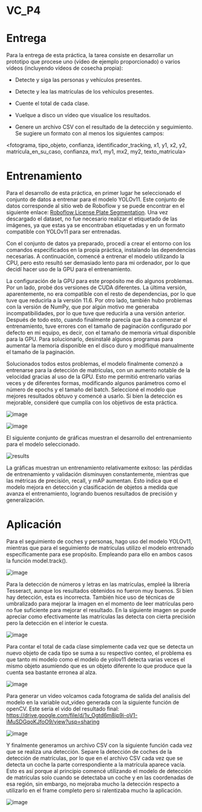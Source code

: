 # VC_P4
# Entrega
Para la entrega de esta práctica, la tarea consiste en desarrollar un prototipo que procese uno (vídeo de ejemplo proporcionado) o varios vídeos (incluyendo vídeos de cosecha propia):

- Detecte y siga las personas y vehículos presentes.

- Detecte y lea las matrículas de los vehículos presentes.

- Cuente el total de cada clase.

- Vuelque a disco un vídeo que visualice los resultados.

- Genere un archivo CSV con el resultado de la detección y seguimiento. Se sugiere un formato con al menos los siguientes campos:

<fotograma, tipo_objeto, confianza, identificador_tracking, x1, y1, x2, y2, matrícula_en_su_caso, confianza, mx1, my1, mx2, my2, texto_matricula>

# Entrenamiento
Para el desarrollo de esta práctica, en primer lugar he seleccionado el conjunto de datos a entrenar para el modelo YOLOv11. Este conjunto de datos corresponde al sitio web de Roboflow y se puede encontrar en el siguiente enlace: [Roboflow License Plate Segmentation](https://universe.roboflow.com/projectyolo-qvrgr/license_plate_segmentation/browse?queryText=&pageSize=50&startingIndex=50&browseQuery=true). Una vez descargado el dataset, no fue necesario realizar el etiquetado de las imágenes, ya que estas ya se encontraban etiquetadas y en un formato compatible con YOLOv11 para ser entrenadas.

Con el conjunto de datos ya preparado, procedí a crear el entorno con los comandos especificados en la propia práctica, instalando las dependencias necesarias. A continuación, comencé a entrenar el modelo utilizando la CPU, pero esto resultó ser demasiado lento para mi ordenador, por lo que decidí hacer uso de la GPU para el entrenamiento.

La configuración de la GPU para este propósito me dio algunos problemas. Por un lado, probé dos versiones de CUDA diferentes. La última versión, aparentemente, no era compatible con el resto de dependencias, por lo que tuve que reducirla a la versión 11.6. Por otro lado, también hubo problemas con la versión de NumPy, que por algún motivo me generaba incompatibilidades, por lo que tuve que reducirla a una versión anterior. Después de todo esto, cuando finalmente parecía que iba a comenzar el entrenamiento, tuve errores con el tamaño de paginación configurado por defecto en mi equipo, es decir, con el tamaño de memoria virtual disponible para la GPU. Para solucionarlo, desinstalé algunos programas para aumentar la memoria disponible en el disco duro y modifiqué manualmente el tamaño de la paginación.

Solucionados todos estos problemas, el modelo finalmente comenzó a entrenarse para la detección de matrículas, con un aumento notable de la velocidad gracias al uso de la GPU. Esto me permitió entrenarlo varias veces y de diferentes formas, modificando algunos parámetros como el número de epochs y el tamaño del batch. Seleccioné el modelo que mejores resultados obtuvo y comencé a usarlo. Si bien la detección es mejorable, consideré que cumplía con los objetivos de esta práctica.


![image](https://github.com/user-attachments/assets/6497386e-b5d8-4659-bb8d-b5e0e740e548)

![image](https://github.com/user-attachments/assets/b4b427f1-bb7f-4132-a8d0-3a471f04fff5)


El siguiente conjunto de gráficas muestran el desarrollo del entrenamiento para el modelo seleccionado.


![results](https://github.com/user-attachments/assets/03d74a56-0497-4ab2-b57c-a1d73abfcde7)


La gráficas muestran un entrenamiento relativamente exitoso: las pérdidas de entrenamiento y validación disminuyen constantemente, mientras que las métricas de precisión, recall, y mAP aumentan. Esto indica que el modelo mejora en detección y clasificación de objetos a medida que avanza el entrenamiento, logrando buenos resultados de precisión y generalización.


# Aplicación
Para el seguimiento de coches y personas, hago uso del modelo YOLOv11, mientras que para el seguimiento de matrículas utilizo el modelo entrenado específicamente para ese propósito. Empleando para ello en ambos casos la función model.track().


![image](https://github.com/user-attachments/assets/711931ec-a907-4449-a1b7-98ac002f462f)


Para la detección de números y letras en las matrículas, empleé la librería Tesseract, aunque los resultados obtenidos no fueron muy buenos. Si bien hay detección, esta es incorrecta. También hice uso de técnicas de umbralizado para mejorar la imagen en el momento de leer matrículas pero no fue suficiente para mejorar el resultado.
En la siguiente imagen se puede apreciar como efectivamente las matrículas las detecta con cierta precisión pero la detección en el interior le cuesta.


![image](https://github.com/user-attachments/assets/7c2f8f3b-3d07-402c-bba9-e54f72005c14)


Para contar el total de cada clase simplemente cada vez que se detecta un nuevo objeto de cada tipo se suma a su respectivo conteo, el problema es que tanto mi modelo como el modelo de yolov11 detecta varias veces el mismo objeto asumiendo que es un objeto diferente lo que produce que la cuenta sea bastante erronea al alza.


![image](https://github.com/user-attachments/assets/e810b7f1-f5b1-41d9-8f0a-8139b4d96904)


Para generar un video volcamos cada fotograma de salida del analisis del modelo en la variable out_video generada con la siguiente función de openCV. Este seria el vido del resultado final: https://drive.google.com/file/d/1v_Ogtd6m8ip9i-oV1-iMuSDGqoKJfoO9/view?usp=sharing


![image](https://github.com/user-attachments/assets/05354c73-e03f-4a52-a491-ff553712bfd0)


Y finalmente generamos un archivo CSV con la siguiente función cada vez que se realiza una detección. Separe la detección de coches de la detección de matrículas, por lo que en el archivo CSV cada vez que se detecta un coche la parte correspondiente a la matrícula aparece vacía. Esto es así porque al principio comencé utilizando el modelo de detección de matrículas solo cuando se detectaba un coche y en las coordenadas de esa región, sin embargo, no mejoraba mucho la detección respecto a utilizarlo en el frame completo pero si ralentizaba mucho la aplicación.


![image](https://github.com/user-attachments/assets/ac3b5dec-b234-4327-bafa-5df22135f62c)







